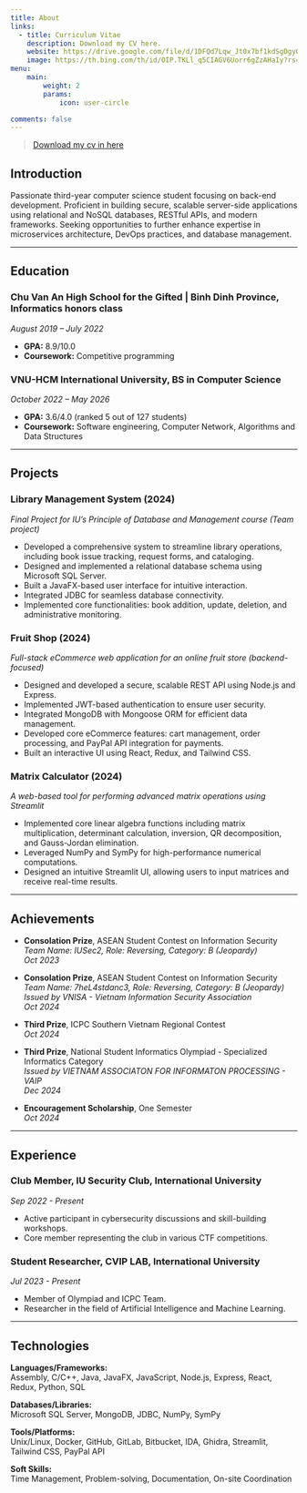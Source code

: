 ```yaml
---
title: About
links:
  - title: Curriculum Vitae
    description: Download my CV here.
    website: https://drive.google.com/file/d/1DFQd7Lqw_Jt0x7bf1kdSgDgy0A49sES4/view?usp=sharing
    image: https://th.bing.com/th/id/OIP.TKLl_q5CIAGV6Uorr6gZzAHaIy?rs=1&pid=ImgDetMain
menu:
    main: 
        weight: 2
        params:
            icon: user-circle

comments: false
---
```


> [Download my cv in here](https://drive.google.com/file/d/1DFQd7Lqw_Jt0x7bf1kdSgDgy0A49sES4/view)

## Introduction

Passionate third-year computer science student focusing on back-end development. Proficient in building secure, scalable server-side applications using relational and NoSQL databases, RESTful APIs, and modern frameworks. Seeking opportunities to further enhance expertise in microservices architecture, DevOps practices, and database management.

---

## Education

### Chu Van An High School for the Gifted | Binh Dinh Province, Informatics honors class
*August 2019 – July 2022*  
- **GPA:** 8.9/10.0  
- **Coursework:** Competitive programming

### VNU-HCM International University, BS in Computer Science
*October 2022 – May 2026*  
- **GPA:** 3.6/4.0 (ranked 5 out of 127 students)  
- **Coursework:** Software engineering, Computer Network, Algorithms and Data Structures

---

## Projects

### Library Management System (2024)
*Final Project for IU’s Principle of Database and Management course (Team project)*
- Developed a comprehensive system to streamline library operations, including book issue tracking, request forms, and cataloging.
- Designed and implemented a relational database schema using Microsoft SQL Server.
- Built a JavaFX-based user interface for intuitive interaction.
- Integrated JDBC for seamless database connectivity.
- Implemented core functionalities: book addition, update, deletion, and administrative monitoring.

### Fruit Shop (2024)
*Full-stack eCommerce web application for an online fruit store (backend-focused)*
- Designed and developed a secure, scalable REST API using Node.js and Express.
- Implemented JWT-based authentication to ensure user security.
- Integrated MongoDB with Mongoose ORM for efficient data management.
- Developed core eCommerce features: cart management, order processing, and PayPal API integration for payments.
- Built an interactive UI using React, Redux, and Tailwind CSS.

### Matrix Calculator (2024)
*A web-based tool for performing advanced matrix operations using Streamlit*
- Implemented core linear algebra functions including matrix multiplication, determinant calculation, inversion, QR decomposition, and Gauss-Jordan elimination.
- Leveraged NumPy and SymPy for high-performance numerical computations.
- Designed an intuitive Streamlit UI, allowing users to input matrices and receive real-time results.

---

## Achievements

- **Consolation Prize**, ASEAN Student Contest on Information Security  
  *Team Name: IUSec2, Role: Reversing, Category: B (Jeopardy)*  
  *Oct 2023*

- **Consolation Prize**, ASEAN Student Contest on Information Security  
  *Team Name: 7heL4stdanc3, Role: Reversing, Category: B (Jeopardy)*  
  _Issued by VNISA - Vietnam Information Security Association_  
  *Oct 2024*

- **Third Prize**, ICPC Southern Vietnam Regional Contest  
  *Oct 2024*

- **Third Prize**, National Student Informatics Olympiad - Specialized Informatics Category  
  _Issued by VIETNAM ASSOCIATON FOR INFORMATON PROCESSING - VAIP_  
  *Dec 2024*

- **Encouragement Scholarship**, One Semester  
  *Oct 2024*

---

## Experience

### Club Member, IU Security Club, International University
*Sep 2022 - Present*
- Active participant in cybersecurity discussions and skill-building workshops.
- Core member representing the club in various CTF competitions.

### Student Researcher, CVIP LAB, International University
*Jul 2023 - Present*
- Member of Olympiad and ICPC Team.
- Researcher in the field of Artificial Intelligence and Machine Learning.

---

## Technologies

**Languages/Frameworks:**  
Assembly, C/C++, Java, JavaFX, JavaScript, Node.js, Express, React, Redux, Python, SQL

**Databases/Libraries:**  
Microsoft SQL Server, MongoDB, JDBC, NumPy, SymPy

**Tools/Platforms:**  
Unix/Linux, Docker, GitHub, GitLab, Bitbucket, IDA, Ghidra, Streamlit, Tailwind CSS, PayPal API

**Soft Skills:**  
Time Management, Problem-solving, Documentation, On-site Coordination